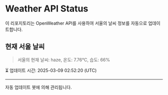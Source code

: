 
# Weather API Status

이 리포지토리는 OpenWeather API를 사용하여 서울의 날씨 정보를 자동으로 업데이트합니다.

## 현재 서울 날씨
> 서울의 현재 날씨: haze, 온도: 7.76°C, 습도: 66%

⏳ 업데이트 시간: 2025-03-09 02:52:20 (UTC)

---
자동 업데이트 봇에 의해 관리됩니다.
